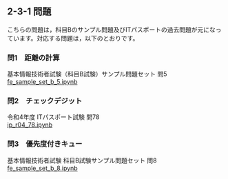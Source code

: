 ## 2-3-1 問題
こちらの問題は，科目Bのサンプル問題及びITパスポートの過去問題が元になっています。対応する問題は，以下のとおりです。

### 問1　距離の計算
基本情報技術者試験（科目B試験）サンプル問題セット 問5  
[fe_sample_set_b_5.ipynb](https://github.com/wakuwakustudyworld/fe-kamokuB/blob/main/fe_sample_set_b_5.ipynb)

### 問2　チェックデジット
令和4年度 ITパスポート試験 問78  
[ip_r04_78.ipynb](https://github.com/wakuwakustudyworld/fe-kamokuB/blob/main/ip_r04_78.ipynb)

### 問3　優先度付きキュー
基本情報技術者試験 科目B試験サンプル問題セット 問8  
[fe_sample_set_b_8.ipynb](https://github.com/wakuwakustudyworld/fe-kamokuB/blob/main/fe_sample_set_b_8.ipynb)
